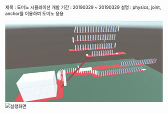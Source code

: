 제목 : 도미노 시뮬레이션
개발 기간 : 20190329 ~ 20190329
설명 : physics, joint, anchor를 이용하여 도미노 응용

![실행화면](./picture.PNG)
![실행화면](./picture2.PNG)
